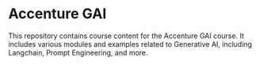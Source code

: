 # Accenture GAI

This repository contains course content for the Accenture GAI course. It includes various modules and examples related to Generative AI, including Langchain, Prompt Engineering, and more.